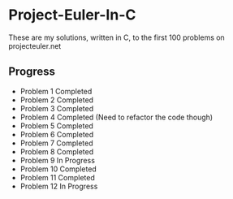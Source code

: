 # Project-Euler-In-C

These are my solutions, written in C, to the first 100 problems on projecteuler.net



## Progress
- Problem 1 Completed
- Problem 2 Completed
- Problem 3 Completed
- Problem 4 Completed (Need to refactor the code though)
- Problem 5 Completed
- Problem 6 Completed
- Problem 7 Completed
- Problem 8 Completed
- Problem 9 In Progress
- Problem 10 Completed
- Problem 11 Completed
- Problem 12 In Progress
